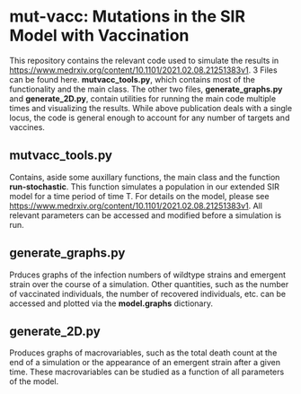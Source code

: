 # mut-vacc: Mutations in the SIR Model with Vaccination

This repository contains the relevant code used to simulate the results in <https://www.medrxiv.org/content/10.1101/2021.02.08.21251383v1>.
3 Files can be found here. **mutvacc_tools.py**, which contains most of the functionality and the main class. The other two files, **generate_graphs.py** and **generate_2D.py**, contain utilities for running the main code multiple times and visualizing the results. While above publication deals with a single locus, the code is general enough to account for any number of targets and vaccines. 

## mutvacc_tools.py

Contains, aside some auxillary functions, the main class and the function **run-stochastic**. This function simulates a population in our extended SIR model for a time period of time T. For details on the model, please see <https://www.medrxiv.org/content/10.1101/2021.02.08.21251383v1>. All relevant parameters can be accessed and modified before a simulation is run. 

## generate_graphs.py 

Prduces graphs of the infection numbers of wildtype strains and emergent strain over the course of a simulation. Other quantities, such as the number of vaccinated individuals, the number of recovered individuals, etc. can be accessed and plotted via the **model.graphs** dictionary. 

## generate_2D.py

Produces graphs of macrovariables, such as the total death count at the end of a simulation or the appearance of an emergent strain after a given time. These macrovariables can be studied as a function of all parameters of the model. 

